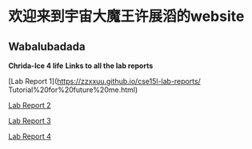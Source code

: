 # 欢迎来到宇宙大魔王许展滔的website

## Wabalubadada

**Chrida-Ice 4 life**
**Links to all the lab reports**


[Lab Report 1](https://zzxxuu.github.io/cse15l-lab-reports/
Tutorial%20for%20future%20me.html)

[Lab Report 2](https://zzxxuu.github.io/cse15l-lab-reports/lab-report-2.html)

[Lab Report 3](https://zzxxuu.github.io/cse15l-lab-reports/lab-report-3-week-6.html)

[Lab Report 4](https://zzxxuu.github.io/cse15l-lab-reports/lab-report-4-week8.html)

